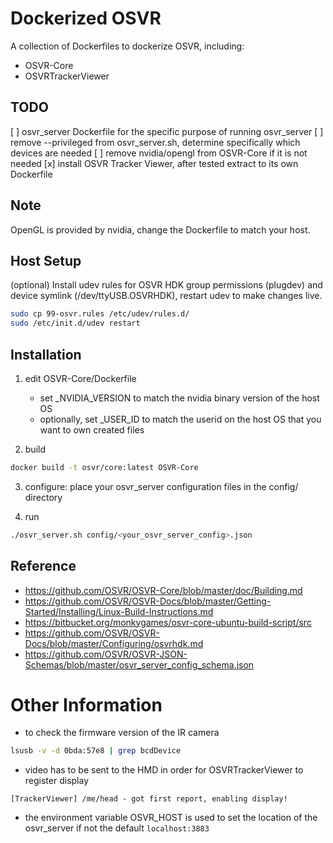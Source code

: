 Dockerized OSVR
===============

A collection of Dockerfiles to dockerize OSVR, including:
* OSVR-Core
* OSVRTrackerViewer

## TODO
[ ] osvr_server Dockerfile for the specific purpose of running osvr_server
[ ] remove --privileged from osvr_server.sh, determine specifically which devices are needed
[ ] remove nvidia/opengl from OSVR-Core if it is not needed
[x] install OSVR Tracker Viewer, after tested extract to its own Dockerfile

## Note
OpenGL is provided by nvidia, change the Dockerfile to match your host.

## Host Setup
(optional) Install udev rules for OSVR HDK group permissions (plugdev) and
device symlink (/dev/ttyUSB.OSVRHDK), restart udev to make changes live.
```bash
sudo cp 99-osvr.rules /etc/udev/rules.d/
sudo /etc/init.d/udev restart
```

## Installation
1. edit OSVR-Core/Dockerfile
   * set \_NVIDIA\_VERSION to match the nvidia binary version of the host OS
   * optionally, set \_USER\_ID to match the userid on the host OS that you want to own created files

2. build
```bash
docker build -t osvr/core:latest OSVR-Core
```

3. configure: place your osvr_server configuration files in the config/ directory

4. run
```bash
./osvr_server.sh config/<your_osvr_server_config>.json
```

## Reference
* https://github.com/OSVR/OSVR-Core/blob/master/doc/Building.md
* https://github.com/OSVR/OSVR-Docs/blob/master/Getting-Started/Installing/Linux-Build-Instructions.md
* https://bitbucket.org/monkygames/osvr-core-ubuntu-build-script/src
* https://github.com/OSVR/OSVR-Docs/blob/master/Configuring/osvrhdk.md
* https://github.com/OSVR/OSVR-JSON-Schemas/blob/master/osvr_server_config_schema.json


# Other Information

* to check the firmware version of the IR camera
```bash
lsusb -v -d 0bda:57e8 | grep bcdDevice
```

* video has to be sent to the HMD in order for OSVRTrackerViewer to register display
```
[TrackerViewer] /me/head - got first report, enabling display!
```

* the environment variable OSVR_HOST is used to set the location of the osvr_server if not the default `localhost:3883`
